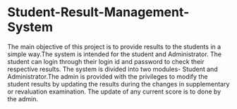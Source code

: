# Student-Result-Management-System
The main objective of this project is to provide results to the students in a simple way.The system is intended for the student and Administrator. The student can login through their login id and password to check their respective results. The system is divided into two modules- Student and Administrator.The admin is provided with the privileges to modify the student results by updating the results during the changes in supplementary or revaluation examination. The update of any current score is to done by the admin.
